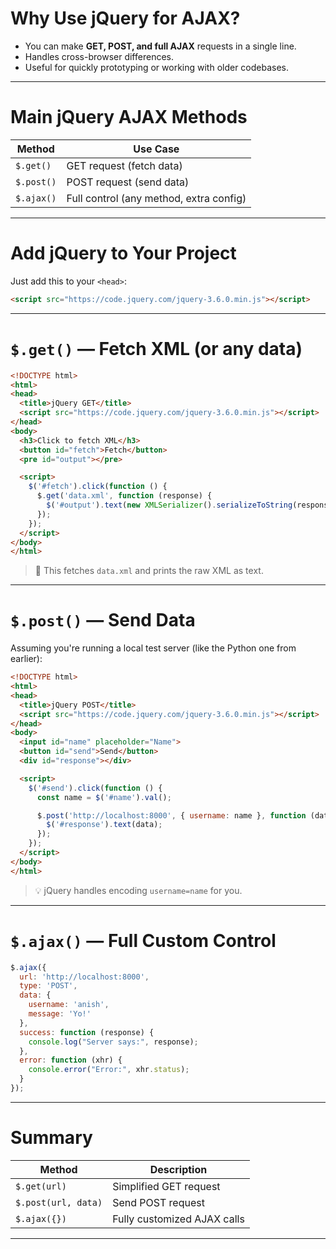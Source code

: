 #  Why Use jQuery for AJAX?
- You can make **GET, POST, and full AJAX** requests in a single line.
- Handles cross-browser differences.
- Useful for quickly prototyping or working with older codebases.

---
#  Main jQuery AJAX Methods

| Method     | Use Case                                |
| ---------- | --------------------------------------- |
| `$.get()`  | GET request (fetch data)                |
| `$.post()` | POST request (send data)                |
| `$.ajax()` | Full control (any method, extra config) |

---
#  Add jQuery to Your Project
Just add this to your `<head>`:
```html
<script src="https://code.jquery.com/jquery-3.6.0.min.js"></script>
```

---
#  `$.get()` — Fetch XML (or any data)

```html
<!DOCTYPE html>
<html>
<head>
  <title>jQuery GET</title>
  <script src="https://code.jquery.com/jquery-3.6.0.min.js"></script>
</head>
<body>
  <h3>Click to fetch XML</h3>
  <button id="fetch">Fetch</button>
  <pre id="output"></pre>

  <script>
    $('#fetch').click(function () {
      $.get('data.xml', function (response) {
        $('#output').text(new XMLSerializer().serializeToString(response));
      });
    });
  </script>
</body>
</html>
```

> 🔁 This fetches `data.xml` and prints the raw XML as text.

---
# `$.post()` — Send Data

Assuming you're running a local test server (like the Python one from earlier):

```html
<!DOCTYPE html>
<html>
<head>
  <title>jQuery POST</title>
  <script src="https://code.jquery.com/jquery-3.6.0.min.js"></script>
</head>
<body>
  <input id="name" placeholder="Name">
  <button id="send">Send</button>
  <div id="response"></div>

  <script>
    $('#send').click(function () {
      const name = $('#name').val();

      $.post('http://localhost:8000', { username: name }, function (data) {
        $('#response').text(data);
      });
    });
  </script>
</body>
</html>
```

> 💡 jQuery handles encoding `username=name` for you.

---

# `$.ajax()` — Full Custom Control

```js
$.ajax({
  url: 'http://localhost:8000',
  type: 'POST',
  data: {
    username: 'anish',
    message: 'Yo!'
  },
  success: function (response) {
    console.log("Server says:", response);
  },
  error: function (xhr) {
    console.error("Error:", xhr.status);
  }
});
```

---
# Summary

| Method              | Description                 |
| ------------------- | --------------------------- |
| `$.get(url)`        | Simplified GET request      |
| `$.post(url, data)` | Send POST request           |
| `$.ajax({})`        | Fully customized AJAX calls |

---

